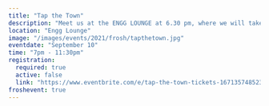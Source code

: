 ```yaml
---
title: "Tap the Town"
description: "Meet us at the ENGG LOUNGE at 6.30 pm, where we will take everyone on a bus to a SECRET bar location, and party it up"
location: "Engg Lounge"
image: "/images/events/2021/frosh/tapthetown.jpg"
eventdate: "September 10"
time: "7pm - 11:30pm"
registration:
  required: true
  active: false
  link: "https://www.eventbrite.com/e/tap-the-town-tickets-167135748523"
froshevent: true
---
```


